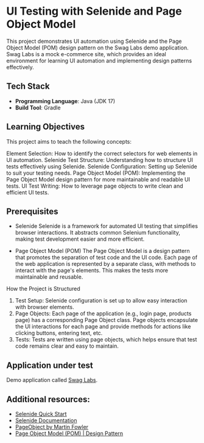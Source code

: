 # UI Testing with Selenide and Page Object Model

This project demonstrates UI automation using Selenide and the Page Object Model (POM) design pattern on the Swag Labs demo application. Swag Labs is a mock e-commerce site, which provides an ideal environment for learning UI automation and implementing design patterns effectively.

## Tech Stack

- **Programming Language**: Java (JDK 17)
- **Build Tool**: Gradle

## Learning Objectives
This project aims to teach the following concepts:

Element Selection: How to identify the correct selectors for web elements in UI automation.
Selenide Test Structure: Understanding how to structure UI tests effectively using Selenide.
Selenide Configuration: Setting up Selenide to suit your testing needs.
Page Object Model (POM): Implementing the Page Object Model design pattern for more maintainable and readable UI tests.
UI Test Writing: How to leverage page objects to write clean and efficient UI tests.

## Prerequisites

- Selenide
Selenide is a framework for automated UI testing that simplifies browser interactions. It abstracts common Selenium functionality, making test development easier and more efficient.

- Page Object Model (POM)
The Page Object Model is a design pattern that promotes the separation of test code and the UI code. Each page of the web application is represented by a separate class, with methods to interact with the page's elements. This makes the tests more maintainable and reusable.

How the Project is Structured
1. Test Setup:
Selenide configuration is set up to allow easy interaction with browser elements.
2. Page Objects:
Each page of the application (e.g., login page, products page) has a corresponding Page Object class.
Page objects encapsulate the UI interactions for each page and provide methods for actions like clicking buttons, entering text, etc.
3. Tests:
Tests are written using page objects, which helps ensure that test code remains clear and easy to maintain.

## Application under test

Demo application called [Swag Labs](https://www.saucedemo.com).

## Additional resources:
- [Selenide Quick Start](https://selenide.org/quick-start.html)
- [Selenide Documentation](https://selenide.org/documentation.html)
- [PageObject by Martin Fowler](https://martinfowler.com/bliki/PageObject.html)
- [Page Object Model (POM) | Design Pattern](https://medium.com/tech-tajawal/page-object-model-pom-design-pattern-f9588630800b)
